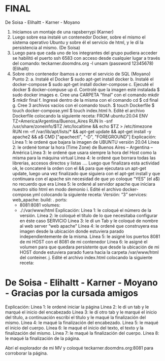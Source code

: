 # FINAL
De Soisa - Elihaltt - Karner - Moyano
1.	Iniciamos un montaje de una rapsberrypi  (Karner)
2.	Luego sobre esa instalé un contenedor Docker, sobre el mismo el sistema operativo Ubuntu y sobre él el servicio de html, y le dí la persistencia al mismo. (De Soisa)
3.	Luego para que cada uno de los integrantes del grupo pudiera acceder se habilitó el puerto ssh 6583  con acceso desde cualquier lugar a través del comando:
teckarner.doomdns.org -l unsam  (password 12345678)  (Elihallt)
4.	Sobre otro contenedor íbamos a correr el servicio de SQL (Moyano)
Punto 2:
a.	Instalé  el Docker
$ sudo apt-get install docker
b.	Instalé el docker-compose
$ sudo apt-get install docker-compose
c.	Ejecuté el docker
$ docker-compuse up
d.	Controlé que la imagen esté instalada
$ sudo docker images
e.	Cree una CARPETA “final” con el comando mkdir
$ mkdir final
f.	Ingresé dentro de la misma con el comando cd
$ cd final
g.	Cree 3 archivos vacíos con el comando touch. 
$ touch Dockerfile
$ touch docker-compose.yml
$ touch index.html
h.	Edité el archivo Dockerfile colocando la siguiente receta:
FROM ubuntu:20.04
ENV TZ=America/Argentina/Buenos_Aires
RUN ln -snf /usr/share/zoneinfo/$TZ /etc/localtime && echo $TZ > /etc/timezone
RUN rm -rf /var/lib/apt/lists/* && apt-get update && apt-get install -y apache2 && a$
CMD ["apachectl", "-D", "FOREGROUND"]
Explicación: 
Línea 1: le ordené que bajara la imagen de UBUNTU versión 20.04
Línea 2: le ordené tomar la hora (Time Zone) de Buenos Aires – Argentina – América
Línea 3: le ordené que usara siempre la hora del Host como la misma para la máquina virtual
Línea 4: le ordené que borrara todas las librerías, accesos directos y listas …. Luego que finalizara esta actividad ok, le concatené la orden con el && para que ejecutara un apt-get update, luego una vez finalizado que siguiera con el apt-get install y que continuara con el apache sin necesidad de que yo coloque “YES” (el a$) no recuerdo que era
Línea 5: le ordené al servidor apache que iniciara nuestro sitio html en modo demonio
i.	Edité el archivo docker-compose.yml colocando la siguiente receta:
Versión: “3”
services:
  web_apache:
    build: .
    ports:
      - 8081:8081
    volumes:
      - ./:/var/www/html
Explicación: 
Línea 1: le coloqué el número de la versión.
Línea 2: le coloqué el título de lo que necesitaba configurar en éste caso SERVICIO
Línea 3: le dí un Tab y le coloqué de nombre al web server “web apache”
Línea 4: le ordené que construyera esa imagen desde la ubicación donde estuviera parado independientemente de la misma.
Línea 5: le asigné los puertos 8081 de mi HOST con el 8081 de mi contenedor
Línea 6: le asigné el volumen para que quedara persistente que desde la ubicación de mi HOST donde estuviera parado fuera hacia la carpeta /var/www/html del conteiner.
j.	Edité el archivo index.html colocando la siguiente receta:
<html>
        <head>
                <title>Hola Profe enesima prueba de docker con volumen</title>
        </head>
<body>
        <h1>De Soisa - Elihaltt - Karner - Moyano - Gracias por la cursada amigos</h1> </body>
</html>
Explicación: 
Línea 1: le ordené iniciar la página
Línea 2: le di un tab y le marqué el inicio del encabezado
Línea 3: le dí otro tab y le marqué el inicio del título, a continuación escribí el título y le maqué la finalización del mismo.
Línea 4: le maqué la finalización del encabezado.
Línea 5: le maqué el inicio del cuerpo.
Línea 6: le maqué el inicio del texto, el texto y la finalización del mismo.
Línea 7: le maqué la finalización del cuerpo.
Línea 8: le maqué la finalización de la página.

Abrí el explorador de mi MV y coloqué teckarner.doomdns.org:8081 para corroborar la página.

  
 
 


